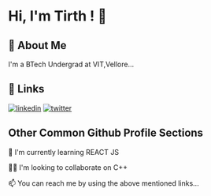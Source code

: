 
# Hi, I'm Tirth ! 👋


## 🚀 About Me
I'm a BTech Undergrad at VIT,Vellore...


## 🔗 Links

[![linkedin](https://img.shields.io/badge/linkedin-0A66C2?style=for-the-badge&logo=linkedin&logoColor=white)](https://www.linkedin.com/in/tirth-vanparia-128592215/)
[![twitter](https://img.shields.io/badge/twitter-1DA1F2?style=for-the-badge&logo=twitter&logoColor=white)](https://twitter.com/Tirth_Vanparia)


## Other Common Github Profile Sections

🧠 I'm currently learning REACT JS

👯‍♀️ I'm looking to collaborate on C++


📫 You can reach me by using the above mentioned links...










